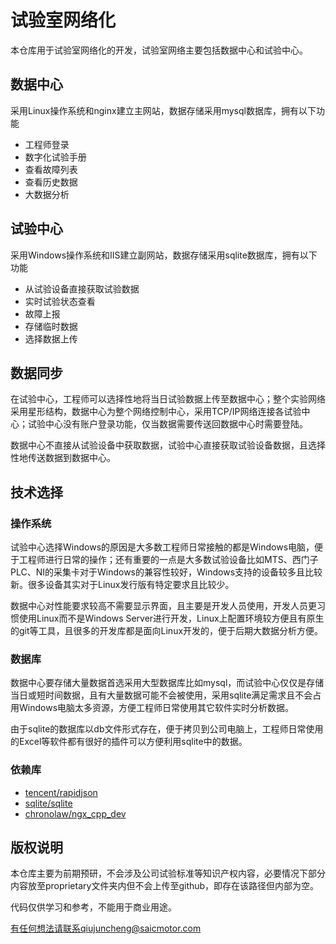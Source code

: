 # 试验室网络化

本仓库用于试验室网络化的开发，试验室网络主要包括数据中心和试验中心。

## 数据中心

采用Linux操作系统和nginx建立主网站，数据存储采用mysql数据库，拥有以下功能

+ 工程师登录
+ 数字化试验手册
+ 查看故障列表
+ 查看历史数据
+ 大数据分析

## 试验中心

采用Windows操作系统和IIS建立副网站，数据存储采用sqlite数据库，拥有以下功能

+ 从试验设备直接获取试验数据
+ 实时试验状态查看
+ 故障上报
+ 存储临时数据
+ 选择数据上传

## 数据同步

在试验中心，工程师可以选择性地将当日试验数据上传至数据中心；整个实验网络采用星形结构，数据中心为整个网络控制中心，采用TCP/IP网络连接各试验中心；试验中心没有账户登录功能，仅当数据需要传送回数据中心时需要登陆。

数据中心不直接从试验设备中获取数据，试验中心直接获取试验设备数据，且选择性地传送数据到数据中心。

## 技术选择

### 操作系统
试验中心选择Windows的原因是大多数工程师日常接触的都是Windows电脑，便于工程师进行日常的操作；还有重要的一点是大多数试验设备比如MTS、西门子PLC、NI的采集卡对于Windows的兼容性较好，Windows支持的设备较多且比较新。很多设备其实对于Linux发行版有特定要求且比较少。

数据中心对性能要求较高不需要显示界面，且主要是开发人员使用，开发人员更习惯使用Linux而不是Windows Server进行开发，Linux上配置环境较方便且有原生的git等工具，且很多的开发库都是面向Linux开发的，便于后期大数据分析方便。

### 数据库
数据中心要存储大量数据首选采用大型数据库比如mysql，而试验中心仅仅是存储当日或短时间数据，且有大量数据可能不会被使用，采用sqlite满足需求且不会占用Windows电脑太多资源，方便工程师日常使用其它软件实时分析数据。

由于sqlite的数据库以db文件形式存在，便于拷贝到公司电脑上，工程师日常使用的Excel等软件都有很好的插件可以方便利用sqlite中的数据。

### 依赖库

+ [tencent/rapidjson](https://github.com/tencent/rapidjson)
+ [sqlite/sqlite](https://github.com/sqlite/sqlite)
+ [chronolaw/ngx_cpp_dev](https://github.com/chronolaw/ngx_cpp_dev)

## 版权说明

本仓库主要为前期预研，不会涉及公司试验标准等知识产权内容，必要情况下部分内容放至proprietary文件夹内但不会上传至github，即存在该路径但内部为空。

代码仅供学习和参考，不能用于商业用途。

有任何想法请联系qiujuncheng@saicmotor.com
